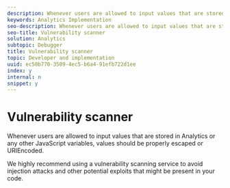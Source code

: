 ```yaml
---
description: Whenever users are allowed to input values that are stored in Analytics or any other JavaScript variables, values should be properly escaped or URIEncoded.
keywords: Analytics Implementation
seo-description: Whenever users are allowed to input values that are stored in Analytics or any other JavaScript variables, values should be properly escaped or URIEncoded.
seo-title: Vulnerability scanner
solution: Analytics
subtopic: Debugger
title: Vulnerability scanner
topic: Developer and implementation
uuid: ec50b770-3509-4ec5-b6a4-91efb722d1ee
index: y
internal: n
snippet: y
---
```


# Vulnerability scanner

Whenever users are allowed to input values that are stored in Analytics or any other JavaScript variables, values should be properly escaped or URIEncoded.

We highly recommend using a vulnerability scanning service to avoid injection attacks and other potential exploits that might be present in your code. 
